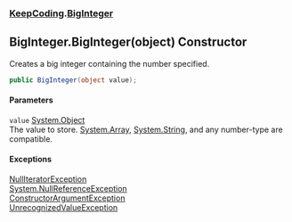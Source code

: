 ### [KeepCoding](KeepCoding.md 'KeepCoding').[BigInteger](KeepCoding_BigInteger.md 'KeepCoding.BigInteger')
## BigInteger.BigInteger(object) Constructor
Creates a big integer containing the number specified.  
```csharp
public BigInteger(object value);
```
#### Parameters
<a name='KeepCoding_BigInteger_BigInteger(object)_value'></a>
`value` [System.Object](https://docs.microsoft.com/en-us/dotnet/api/System.Object 'System.Object')  
The value to store. [System.Array](https://docs.microsoft.com/en-us/dotnet/api/System.Array 'System.Array'), [System.String](https://docs.microsoft.com/en-us/dotnet/api/System.String 'System.String'), and any number-type are compatible.
  
#### Exceptions
[NullIteratorException](KeepCoding_NullIteratorException.md 'KeepCoding.NullIteratorException')  
[System.NullReferenceException](https://docs.microsoft.com/en-us/dotnet/api/System.NullReferenceException 'System.NullReferenceException')  
[ConstructorArgumentException](KeepCoding_ConstructorArgumentException.md 'KeepCoding.ConstructorArgumentException')  
[UnrecognizedValueException](KeepCoding_UnrecognizedValueException.md 'KeepCoding.UnrecognizedValueException')  
